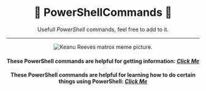 <div align="center">

# 📃 PowerShellCommands 📃


Usefull *PowerShell* commands, feel free to add to it. 

________________________________________________________________________________________________________________________________________________________________________________________________________________________________


![Keanu Reeves matrox meme picture.](https://windowsbigot.files.wordpress.com/2015/04/matrixpowershell.jpg?w=1000&h=)
 
</div>



<div align="center">

#### These PowerShell commands are helpful for getting information: *[Click Me](https://github.com/NomanGhiasy/PowerShellCommands/blob/main/GettingInformation.md)*

</div>

<div align="center">

#### These PowerShell commands are helpful for learning how to do certain things using PowerShell: *[Click Me](https://github.com/NomanGhiasy/PowerShellCommands/blob/main/HowTo.md)*

</div>
